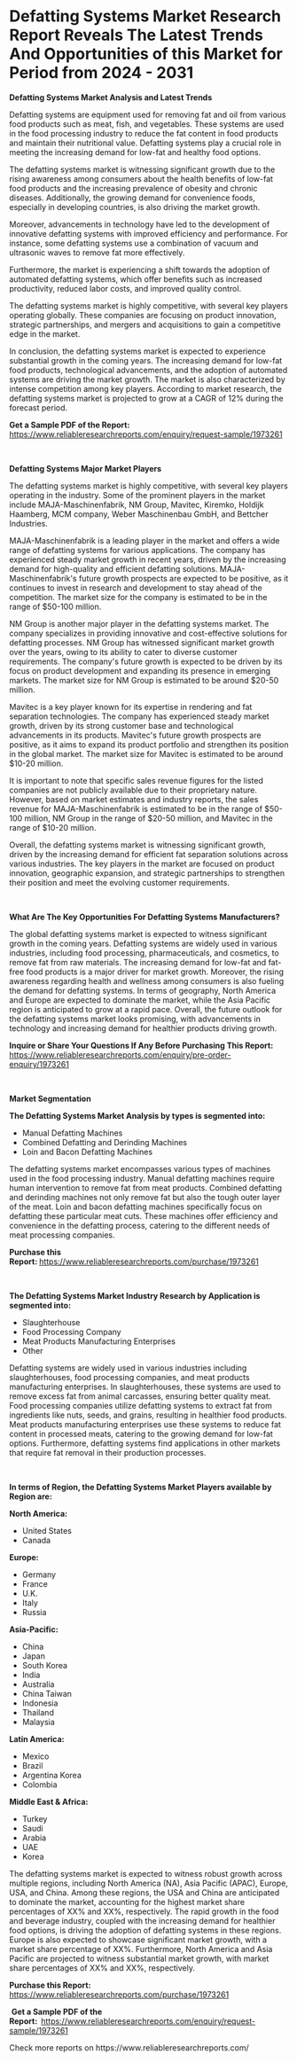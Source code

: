 <p><h1>Defatting Systems Market Research Report Reveals The Latest Trends And Opportunities of this Market for Period from 2024 - 2031</h1></p><p><strong>Defatting Systems Market Analysis and Latest Trends</strong></p>
<p><p>Defatting systems are equipment used for removing fat and oil from various food products such as meat, fish, and vegetables. These systems are used in the food processing industry to reduce the fat content in food products and maintain their nutritional value. Defatting systems play a crucial role in meeting the increasing demand for low-fat and healthy food options.</p><p>The defatting systems market is witnessing significant growth due to the rising awareness among consumers about the health benefits of low-fat food products and the increasing prevalence of obesity and chronic diseases. Additionally, the growing demand for convenience foods, especially in developing countries, is also driving the market growth.</p><p>Moreover, advancements in technology have led to the development of innovative defatting systems with improved efficiency and performance. For instance, some defatting systems use a combination of vacuum and ultrasonic waves to remove fat more effectively.</p><p>Furthermore, the market is experiencing a shift towards the adoption of automated defatting systems, which offer benefits such as increased productivity, reduced labor costs, and improved quality control.</p><p>The defatting systems market is highly competitive, with several key players operating globally. These companies are focusing on product innovation, strategic partnerships, and mergers and acquisitions to gain a competitive edge in the market.</p><p>In conclusion, the defatting systems market is expected to experience substantial growth in the coming years. The increasing demand for low-fat food products, technological advancements, and the adoption of automated systems are driving the market growth. The market is also characterized by intense competition among key players. According to market research, the defatting systems market is projected to grow at a CAGR of 12% during the forecast period.</p></p>
<p><strong>Get a Sample PDF of the Report:&nbsp;</strong> <a href="https://www.reliableresearchreports.com/enquiry/request-sample/1973261">https://www.reliableresearchreports.com/enquiry/request-sample/1973261</a></p>
<p>&nbsp;</p>
<p><strong>Defatting Systems Major Market Players</strong></p>
<p><p>The defatting systems market is highly competitive, with several key players operating in the industry. Some of the prominent players in the market include MAJA-Maschinenfabrik, NM Group, Mavitec, Kiremko, Holdijk Haamberg, MCM company, Weber Maschinenbau GmbH, and Bettcher Industries.</p><p>MAJA-Maschinenfabrik is a leading player in the market and offers a wide range of defatting systems for various applications. The company has experienced steady market growth in recent years, driven by the increasing demand for high-quality and efficient defatting solutions. MAJA-Maschinenfabrik's future growth prospects are expected to be positive, as it continues to invest in research and development to stay ahead of the competition. The market size for the company is estimated to be in the range of $50-100 million.</p><p>NM Group is another major player in the defatting systems market. The company specializes in providing innovative and cost-effective solutions for defatting processes. NM Group has witnessed significant market growth over the years, owing to its ability to cater to diverse customer requirements. The company's future growth is expected to be driven by its focus on product development and expanding its presence in emerging markets. The market size for NM Group is estimated to be around $20-50 million.</p><p>Mavitec is a key player known for its expertise in rendering and fat separation technologies. The company has experienced steady market growth, driven by its strong customer base and technological advancements in its products. Mavitec's future growth prospects are positive, as it aims to expand its product portfolio and strengthen its position in the global market. The market size for Mavitec is estimated to be around $10-20 million.</p><p>It is important to note that specific sales revenue figures for the listed companies are not publicly available due to their proprietary nature. However, based on market estimates and industry reports, the sales revenue for MAJA-Maschinenfabrik is estimated to be in the range of $50-100 million, NM Group in the range of $20-50 million, and Mavitec in the range of $10-20 million.</p><p>Overall, the defatting systems market is witnessing significant growth, driven by the increasing demand for efficient fat separation solutions across various industries. The key players in the market are focused on product innovation, geographic expansion, and strategic partnerships to strengthen their position and meet the evolving customer requirements.</p></p>
<p>&nbsp;</p>
<p><strong>What Are The Key Opportunities For Defatting Systems Manufacturers?</strong></p>
<p><p>The global defatting systems market is expected to witness significant growth in the coming years. Defatting systems are widely used in various industries, including food processing, pharmaceuticals, and cosmetics, to remove fat from raw materials. The increasing demand for low-fat and fat-free food products is a major driver for market growth. Moreover, the rising awareness regarding health and wellness among consumers is also fueling the demand for defatting systems. In terms of geography, North America and Europe are expected to dominate the market, while the Asia Pacific region is anticipated to grow at a rapid pace. Overall, the future outlook for the defatting systems market looks promising, with advancements in technology and increasing demand for healthier products driving growth.</p></p>
<p><strong>Inquire or Share Your Questions If Any Before Purchasing This Report:</strong> <a href="https://www.reliableresearchreports.com/enquiry/pre-order-enquiry/1973261">https://www.reliableresearchreports.com/enquiry/pre-order-enquiry/1973261</a></p>
<p>&nbsp;</p>
<p><strong>Market Segmentation</strong></p>
<p><strong>The Defatting Systems Market Analysis by types is segmented into:</strong></p>
<p><ul><li>Manual Defatting Machines</li><li>Combined Defatting and Derinding Machines</li><li>Loin and Bacon Defatting Machines</li></ul></p>
<p><p>The defatting systems market encompasses various types of machines used in the food processing industry. Manual defatting machines require human intervention to remove fat from meat products. Combined defatting and derinding machines not only remove fat but also the tough outer layer of the meat. Loin and bacon defatting machines specifically focus on defatting these particular meat cuts. These machines offer efficiency and convenience in the defatting process, catering to the different needs of meat processing companies.</p></p>
<p><strong>Purchase this Report:&nbsp;</strong><a href="https://www.reliableresearchreports.com/purchase/1973261">https://www.reliableresearchreports.com/purchase/1973261</a></p>
<p>&nbsp;</p>
<p><strong>The Defatting Systems Market Industry Research by Application is segmented into:</strong></p>
<p><ul><li>Slaughterhouse</li><li>Food Processing Company</li><li>Meat Products Manufacturing Enterprises</li><li>Other</li></ul></p>
<p><p>Defatting systems are widely used in various industries including slaughterhouses, food processing companies, and meat products manufacturing enterprises. In slaughterhouses, these systems are used to remove excess fat from animal carcasses, ensuring better quality meat. Food processing companies utilize defatting systems to extract fat from ingredients like nuts, seeds, and grains, resulting in healthier food products. Meat products manufacturing enterprises use these systems to reduce fat content in processed meats, catering to the growing demand for low-fat options. Furthermore, defatting systems find applications in other markets that require fat removal in their production processes.</p></p>
<p>&nbsp;</p>
<p><strong>In terms of Region, the Defatting Systems Market Players available by Region are:</strong></p>
<p>
    <p> <strong> North America: </strong>
        <ul>
            <li>United States</li>
            <li>Canada</li>
        </ul>
        </p> 
    <p> <strong> Europe: </strong>
        <ul>
            <li>Germany</li>
            <li>France</li>
            <li>U.K.</li>
            <li>Italy</li>
            <li>Russia</li>
        </ul>
        </p> 
    <p> <strong> Asia-Pacific: </strong>
        <ul>
            <li>China</li>
            <li>Japan</li>
            <li>South Korea</li>
            <li>India</li>
            <li>Australia</li>
            <li>China Taiwan</li>
            <li>Indonesia</li>
            <li>Thailand</li>
            <li>Malaysia</li>
        </ul>
        </p> 
    <p> <strong> Latin America: </strong>
        <ul>
            <li>Mexico</li>
            <li>Brazil</li>
            <li>Argentina Korea</li>
            <li>Colombia</li>
        </ul>
        </p> 
    <p> <strong> Middle East & Africa: </strong>
        <ul>
            <li>Turkey</li>
            <li>Saudi</li>
            <li>Arabia</li>
            <li>UAE</li>
            <li>Korea</li>
        </ul>
    </p>
    </p>
<p><p>The defatting systems market is expected to witness robust growth across multiple regions, including North America (NA), Asia Pacific (APAC), Europe, USA, and China. Among these regions, the USA and China are anticipated to dominate the market, accounting for the highest market share percentages of XX% and XX%, respectively. The rapid growth in the food and beverage industry, coupled with the increasing demand for healthier food options, is driving the adoption of defatting systems in these regions. Europe is also expected to showcase significant market growth, with a market share percentage of XX%. Furthermore, North America and Asia Pacific are projected to witness substantial market growth, with market share percentages of XX% and XX%, respectively.</p></p>
<p><strong>Purchase this Report: </strong><a href="https://www.reliableresearchreports.com/purchase/1973261">https://www.reliableresearchreports.com/purchase/1973261</a></p>
<p>&nbsp;<strong>Get a Sample PDF of the Report:&nbsp;&nbsp;</strong><a href="https://www.reliableresearchreports.com/enquiry/request-sample/1973261">https://www.reliableresearchreports.com/enquiry/request-sample/1973261</a></p>
<p><strong></strong></p>
<p>Check more reports on https://www.reliableresearchreports.com/</p>